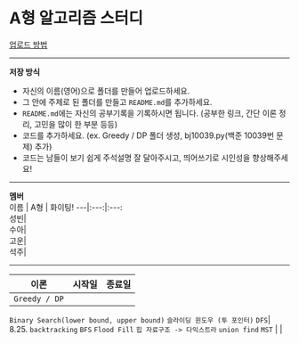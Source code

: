 # A형 알고리즘 스터디

[업로드 방법](https://miro7923.github.io/uno%20mas/teamwork-by-github/)  

---
**저장 방식**  
- 자신의 이름(영어)으로 폴더를 만들어 업로드하세요.  
- 그 안에 주제로 된 폴더를 만들고 `README.md`를 추가하세요.  
- `README.md`에는 자신의 공부기록을 기록하시면 됩니다. (공부한 링크, 간단 이론 정리, 고민을 많이 한 부분 등등)  
- 코드를 추가하세요. (ex. Greedy / DP 폴더 생성, bj10039.py(백준 10039번 문제) 추가)
- 코드는 남들이 보기 쉽게 주석설명 잘 달아주시고, 띄어쓰기로 시인성을 향상해주세요!  

---
**멤버**  
 이름 | A형 | 화이팅!
---|:---:|:---:  
성빈|  
수아|  
고운|  
석주|


---
 이론 | 시작일 | 종료일 
---|:---:|:---:
 `Greedy / DP` | 
 `Binary Search(lower bound, upper bound)`
 `슬라이딩 윈도우 (투 포인터)`
 `DFS`| 8.25.
 `backtracking`
 `BFS`
 `Flood Fill`
 `힙 자료구조 -> 다익스트라`
 `union find`
 `MST` | | 

